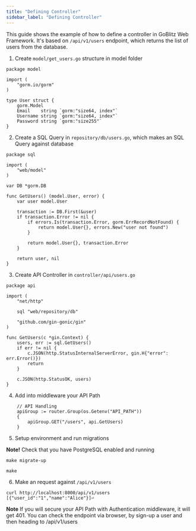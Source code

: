 ```yaml
---
title: "Defining Controller"
sidebar_label: "Defining Controller"
---
```


This guide shows the example of how to define a controller in GoBlitz Web Framework. It's based on `/api/v1/users` endpoint, which returns the list of users from the database.

1. Create `model/get_users.go` structure in model folder

```
package model

import (
	"gorm.io/gorm"
)

type User struct {
	gorm.Model
	Email    string `gorm:"size64, index"`
	Username string `gorm:"size64, index"`
	Password string `gorm:"size255"`
}

```

2. Create a SQL Query in `repository/db/users.go`, which makes an SQL Query against database

```
package sql

import (
	"web/model"
)

var DB *gorm.DB

func GetUsers() (model.User, error) {
	var user model.User

	transaction := DB.First(&user)
	if transaction.Error != nil {
		if errors.Is(transaction.Error, gorm.ErrRecordNotFound) {
			return model.User{}, errors.New("user not found")
		}

		return model.User{}, transaction.Error
	}

	return user, nil
}

```

3. Create API Controller in `controller/api/users.go`

```
package api

import (
	"net/http"

	sql "web/repository/db"

	"github.com/gin-gonic/gin"
)

func GetUsers(c *gin.Context) {
	users, err := sql.GetUsers()
	if err != nil {
		c.JSON(http.StatusInternalServerError, gin.H{"error": err.Error()})
		return
	}

	c.JSON(http.StatusOK, users)
}
```

4. Add into middleware your API Path

```
	// API Handling
	apiGroup := router.Group(os.Getenv("API_PATH"))
	{
		apiGroup.GET("/users", api.GetUsers)
	}
```

5. Setup environment and run migrations

**Note!** Check that you have PostgreSQL enabled and running

`make migrate-up`

`make`

6. Make an request against `/api/v1/users`

```
curl http://localhost:8000/api/v1/users
[{"user_id":"1","name":"Alice"}]⏎   
```

**Note** If you will secure your API Path with Authentication middleware, it will get 401. You can check the endpoint via browser, by sign-up a user and then heading to /api/v1/users